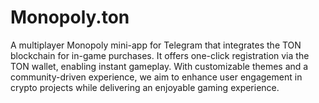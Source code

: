 # Monopoly.ton
A multiplayer Monopoly mini-app for Telegram that integrates the TON blockchain for in-game purchases. It offers one-click registration via the TON wallet, enabling instant gameplay. With customizable themes and a community-driven experience, we aim to enhance user engagement in crypto projects while delivering an enjoyable gaming experience.
